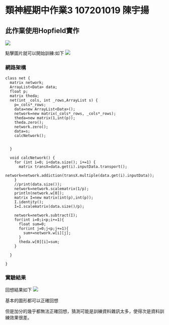 # 類神經期中作業3 107201019 陳宇揚

## 此作業使用Hopfield實作

![](https://codimd.mcl.math.ncu.edu.tw/uploads/upload_d5ee3ab3eee8c24120791d48e2475a2a.png)

點擊圖片就可以開始訓練:如下
![](https://codimd.mcl.math.ncu.edu.tw/uploads/upload_d484e0bac38f48706cf714a8fafc422a.png)

### 網路架構
``` java=1
class net {
  matrix network;
  ArrayList<Data> data;
  float p;
  matrix theda;
  net(int _cols, int _rows,ArrayList s) {
    p=_cols*_rows;
    data=new ArrayList<Data>();
    network=new matrix(_cols*_rows, _cols*_rows);
    theda=new matrix(1,int(p));
    theda.zero();    
    network.zero();
    data=s;
    calcNetwork();
    
    
  }

  void calcNetwork() {
    for (int i=0; i<data.size(); i+=1) {
      matrix transX=data.get(i).inputData.transport();
      network=network.addiction(transX.multiple(data.get(i).inputData));
    }    
    //print(data.size());
    network=network.scalematrix(1/p);  
    println(network.w[0]);
    matrix I=new matrix(int(p),int(p));
    I.identity(); 
    I=I.scalematrix(data.size()/p);
    
    network=network.subtract(I);
    for(int i=0;i<p;i+=1){
      float sum=0;
      for(int j=0;j<p;j+=1){
        sum+=network.w[i][j];
      }
      theda.w[0][i]=sum;   
    }
     
  }
 
}
```


### 實驗結果

回想結果如下
![](https://codimd.mcl.math.ncu.edu.tw/uploads/upload_35d30bdb9106eb8e497044ab85823f61.png)

基本的圖形都可以正確回想

但是加分的幾乎都無法正確回想，猜測可能是訓練資料雜訊太多，使得次是資料訓練效果很差。



